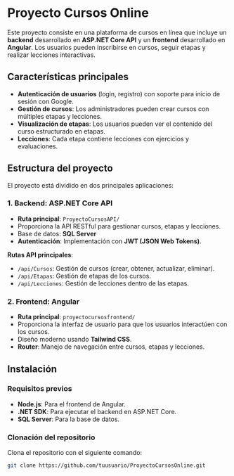 # Proyecto Cursos Online

Este proyecto consiste en una plataforma de cursos en línea que incluye un **backend** desarrollado en **ASP.NET Core API** y un **frontend** desarrollado en **Angular**. Los usuarios pueden inscribirse en cursos, seguir etapas y realizar lecciones interactivas.

## Características principales

- **Autenticación de usuarios** (login, registro) con soporte para inicio de sesión con Google.
- **Gestión de cursos**: Los administradores pueden crear cursos con múltiples etapas y lecciones.
- **Visualización de etapas**: Los usuarios pueden ver el contenido del curso estructurado en etapas.
- **Lecciones**: Cada etapa contiene lecciones con ejercicios y evaluaciones.

## Estructura del proyecto

El proyecto está dividido en dos principales aplicaciones:

### 1. **Backend: ASP.NET Core API**
   - **Ruta principal**: `ProyectoCursosAPI/`
   - Proporciona la API RESTful para gestionar cursos, etapas y lecciones.
   - Base de datos: **SQL Server**
   - **Autenticación**: Implementación con **JWT (JSON Web Tokens)**.
   
   **Rutas API principales**:
   - `/api/Cursos`: Gestión de cursos (crear, obtener, actualizar, eliminar).
   - `/api/Etapas`: Gestión de etapas de los cursos.
   - `/api/Lecciones`: Gestión de lecciones dentro de las etapas.

### 2. **Frontend: Angular**
   - **Ruta principal**: `proyectocursosfrontend/`
   - Proporciona la interfaz de usuario para que los usuarios interactúen con los cursos.
   - Diseño moderno usando **Tailwind CSS**.
   - **Router**: Manejo de navegación entre cursos, etapas y lecciones.

## Instalación

### Requisitos previos

- **Node.js**: Para el frontend de Angular.
- **.NET SDK**: Para ejecutar el backend en ASP.NET Core.
- **SQL Server**: Para la base de datos.

### Clonación del repositorio

Clona el repositorio con el siguiente comando:

```bash
git clone https://github.com/tuusuario/ProyectoCursosOnline.git
